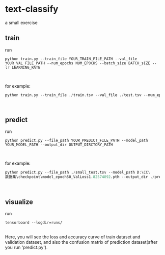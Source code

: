 # text-classify
a small exercise

## train
run <br />
```
python train.py --train_file YOUR_TRAIN_FILE_PATH --val_file YOUR_VAL_FILE_PATH --num_epochs NUM_EPOCHS --batch_size BATCH_sIZE --lr LEARNING_RATE
```
<br/>

for example:  <br/>
```python
python train.py --train_file ./train.tsv --val_file ./test.tsv --num_epochs 50 --batch_size 128 --lr 0.001
```
<br/>

## predict
run <br/>
```
python predict.py --file_path YOUR_PREDICT_FILE_PATH --model_path YOUR_MODEL_PATH --output_dir OUTPUT_DIRCTORY_PATH
```
<br/>

for example: <br/>
```python
python predict.py --file_path ./small_test.tsv --model_path D:\CC\
数据集\checkpoint\model_epoch50_ValLoss1.82574892.pth --output_dir ./predict
```
<br/>

## visualize
run <br/>
```
tensorboard --logdir=runs/
```
<br/>
Here, you will see the loss and accuracy curve of train dataset and validation dataset, and also the confusion matrix of prediction dataset(after you run 'predict.py').
<br/>
